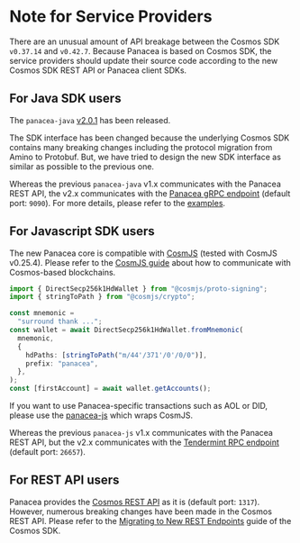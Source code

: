 # Note for Service Providers

There are an unusual amount of API breakage between the Cosmos SDK `v0.37.14` and `v0.42.7`.
Because Panacea is based on Cosmos SDK, the service providers should update their source code
according to the new Cosmos SDK REST API or Panacea client SDKs.


## For Java SDK users

The `panacea-java` [v2.0.1](https://github.com/medibloc/panacea-java/releases/tag/v2.0.1) has been released.

The SDK interface has been changed because the underlying Cosmos SDK contains many breaking changes including the protocol migration from Amino to Protobuf.
But, we have tried to design the new SDK interface as similar as possible to the previous one.

Whereas the previous `panacea-java` v1.x communicates with the Panacea REST API, the v2.x communicates with the [Panacea gRPC endpoint](https://docs.cosmos.network/master/run-node/interact-node.html#using-grpc) (default port: `9090`). 
For more details, please refer to the [examples](https://github.com/medibloc/panacea-java#feature).


## For Javascript SDK users

The new Panacea core is compatible with [CosmJS](https://github.com/cosmos/cosmjs) (tested with CosmJS v0.25.4).
Please refer to the [CosmJS guide](https://gist.github.com/webmaster128/8444d42a7eceeda2544c8a59fbd7e1d9) about how to communicate with Cosmos-based blockchains.
```ts
import { DirectSecp256k1HdWallet } from "@cosmjs/proto-signing";
import { stringToPath } from "@cosmjs/crypto";

const mnemonic =
  "surround thank ...";
const wallet = await DirectSecp256k1HdWallet.fromMnemonic(
  mnemonic,
  {
    hdPaths: [stringToPath("m/44'/371'/0'/0/0")],
    prefix: "panacea",
  },
);
const [firstAccount] = await wallet.getAccounts();
```

If you want to use Panacea-specific transactions such as AOL or DID, please use the [panacea-js](https://github.com/medibloc/panacea-js) which wraps CosmJS.

Whereas the previous `panacea-js` v1.x communicates with the Panacea REST API, but the v2.x communicates with the [Tendermint RPC endpoint](https://docs.cosmos.network/master/core/grpc_rest.html#tendermint-rpc) (default port: `26657`).


## For REST API users

Panacea provides the [Cosmos REST API](https://docs.cosmos.network/master/run-node/interact-node.html#using-the-rest-endpoints) as it is (default port: `1317`).
However, numerous breaking changes have been made in the Cosmos REST API.
Please refer to the [Migrating to New REST Endpoints](https://docs.cosmos.network/v0.42/migrations/rest.html#migrating-to-new-rest-endpoints) guide of the Cosmos SDK.
